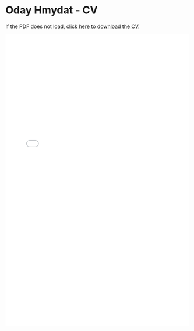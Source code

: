 <!DOCTYPE html>
<html lang="en">
<head>
    <meta charset="UTF-8">
    <meta name="viewport" content="width=device-width, initial-scale=1.0">
    <title>Oday Hmydat - CV</title>
</head>
<body>
    <h1>Oday Hmydat - CV</h1>
    <p>If the PDF does not load, <a href="YOUR_PDF_LINK" target="_blank">click here to download the CV.</a></p>
    <embed src="YOUR_PDF_LINK" width="100%" height="800px" />
</body>
</html>
